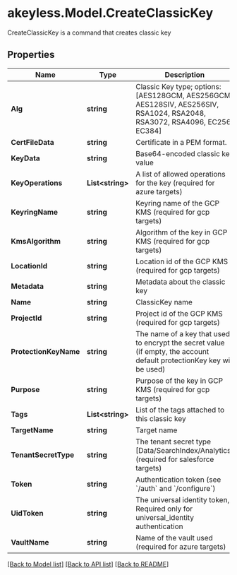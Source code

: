 # akeyless.Model.CreateClassicKey
CreateClassicKey is a command that creates classic key

## Properties

Name | Type | Description | Notes
------------ | ------------- | ------------- | -------------
**Alg** | **string** | Classic Key type; options: [AES128GCM, AES256GCM, AES128SIV, AES256SIV, RSA1024, RSA2048, RSA3072, RSA4096, EC256, EC384] | 
**CertFileData** | **string** | Certificate in a PEM format. | [optional] 
**KeyData** | **string** | Base64-encoded classic key value | [optional] 
**KeyOperations** | **List&lt;string&gt;** | A list of allowed operations for the key (required for azure targets) | [optional] 
**KeyringName** | **string** | Keyring name of the GCP KMS (required for gcp targets) | [optional] 
**KmsAlgorithm** | **string** | Algorithm of the key in GCP KMS (required for gcp targets) | [optional] 
**LocationId** | **string** | Location id of the GCP KMS (required for gcp targets) | [optional] 
**Metadata** | **string** | Metadata about the classic key | [optional] 
**Name** | **string** | ClassicKey name | 
**ProjectId** | **string** | Project id of the GCP KMS (required for gcp targets) | [optional] 
**ProtectionKeyName** | **string** | The name of a key that used to encrypt the secret value (if empty, the account default protectionKey key will be used) | [optional] 
**Purpose** | **string** | Purpose of the key in GCP KMS (required for gcp targets) | [optional] 
**Tags** | **List&lt;string&gt;** | List of the tags attached to this classic key | [optional] 
**TargetName** | **string** | Target name | [optional] 
**TenantSecretType** | **string** | The tenant secret type [Data/SearchIndex/Analytics] (required for salesforce targets) | [optional] 
**Token** | **string** | Authentication token (see &#x60;/auth&#x60; and &#x60;/configure&#x60;) | [optional] 
**UidToken** | **string** | The universal identity token, Required only for universal_identity authentication | [optional] 
**VaultName** | **string** | Name of the vault used (required for azure targets) | [optional] 

[[Back to Model list]](../README.md#documentation-for-models) [[Back to API list]](../README.md#documentation-for-api-endpoints) [[Back to README]](../README.md)

